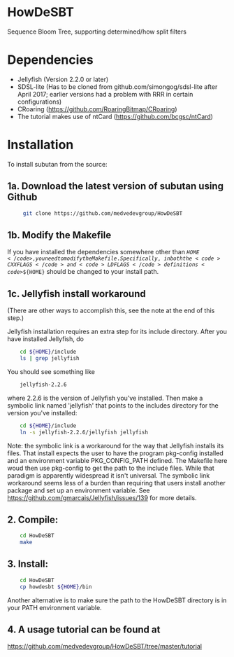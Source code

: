 # HowDeSBT
Sequence Bloom Tree, supporting determined/how split filters

# Dependencies

* Jellyfish (Version 2.2.0 or later)
* SDSL-lite (Has to be cloned from github.com/simongog/sdsl-lite after
April 2017; earlier versions had a problem with RRR in certain configurations)
* CRoaring (https://github.com/RoaringBitmap/CRoaring)
* The tutorial makes use of ntCard (https://github.com/bcgsc/ntCard)

# Installation

To install subutan from the source:  

## 1a. Download the latest version of subutan using Github  
```bash  
     git clone https://github.com/medvedevgroup/HowDeSBT  
```  

## 1b. Modify the Makefile

If you have installed the dependencies somewhere other than
<code>${HOME}</code>, you need to modify the Makefile. Specifically, in
both the <code>CXXFLAGS</code> and <code>LDFLAGS</code> definitions
<code>$${HOME}</code> should be changed to your install path.

## 1c. Jellyfish install workaround 

(There are other ways to accomplish this, see the note at the end
of this step.)

Jellyfish installation requires an extra step for its include
directory. After you have installed Jellyfish, do
```bash  
    cd ${HOME}/include
    ls | grep jellyfish
```
You should see something like
```bash  
    jellyfish-2.2.6
```
where 2.2.6 is the version of Jellyfish you've installed. Then make a
symbolic link named 'jellyfish' that points to the includes directory
for the version you've installed:
```bash  
    cd ${HOME}/include
    ln -s jellyfish-2.2.6/jellyfish jellyfish
```

Note: the symbolic link is a workaround for the way that Jellyfish installs
its files. That install expects the user to have the program pkg-config
installed and an environment variable PKG_CONFIG_PATH defined. The Makefile
here woud then use pkg-config to get the path to the include files. While that
paradigm is apparently widespread it isn't universal. The symbolic link
workaround seems less of a burden than requiring that users install another
package and set up an environment variable. See
https://github.com/gmarcais/Jellyfish/issues/139 for more details.

## 2. Compile:  
```bash  
    cd HowDeSBT  
    make  
```

## 3. Install:  

```bash  
    cd HowDeSBT  
    cp howdesbt ${HOME}/bin
```

Another alternative is to make sure the path to the HowDeSBT directory is in
your PATH environment variable.

## 4. A usage tutorial can be found at
https://github.com/medvedevgroup/HowDeSBT/tree/master/tutorial
